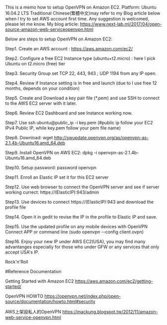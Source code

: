 This is a memo how to setup OpenVPN on Amazon EC2.
Platform: Ubuntu 16.04.2 LTS
Traditional Chinese(繁體中文)may refer to my Blog article below when I try to set AWS account first time.
Any suggestion is welcomed, please let me know.
My blog article: https://www.next-lab.ml/2017/04/open-source-amazon-web-serviceopenvpn.html

Below are steps to setup OpenVPN on Amazon EC2:

Step1. Create an AWS account : https://aws.amazon.com/ec2/

Step2. Configure a free EC2 Instance type (ubuntu+t2.micro) :  here I pick Ubuntu on t2.micro (free) tier

Step3. Security Group set TCP 22, 443, 943 ; UDP 1194 from any IP open.

Step4. Review if Instance setting is in free and launch (due to I use free 12 months, depends on your condition)

Step5. Create and Download a key pair file (*.pem) and use SSH to connect to the AWS EC2 server with it later.

Step6. Review EC2 Dashboard and see Instance working now.

Step7. Use ssh ubuntu@public_ip -i key.pem (#public ip follow your EC2 IPv4 Public IP, while key.pem follow your pem file name)

Step8. Download: wget http://swupdate.openvpn.org/as/openvpn-as-2.1.4b-Ubuntu16.amd_64.deb 

Step9. Install OpenVPN on AWS EC2: dpkg -i openvpn-as-2.1.4b-Ubuntu16.amd_64.deb

Step10. Setup password: password openvpn

Step11. Enroll an Elastic IP set it for this EC2 server

Step12. Use web browser to connect the OpenVPN server and see if server working currect: https://(ElasticIP):943/admin

Step13. Use devices to connect https://(ElasticIP):943 and download the profile file 

Step14. Open it in gedit to revise the IP in the profile to Elastic IP and save.

Step15. Use the updated profile on any mobile devices with OpenVPN Connect APP or command line (sudo openvpn --config client.ovpn)

Step16. Enjoy your new IP under AWS EC2(USA), you may find many advantanges especially for those who under GFW or any services that only accept USA's IP.

Rock'n'Roll

#Reference Documentation

Getting Started with Amazon EC2
https://aws.amazon.com/ec2/getting-started/

OpenVPN HOWTO
https://openvpn.net/index.php/open-source/documentation/howto.html#security

AWS上架設私人的OpenVPN
https://mackung.blogspot.tw/2012/11/amazon-web-service-openvpn.html

